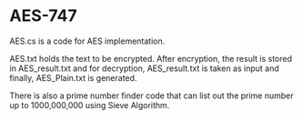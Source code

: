 # AES-747

AES.cs is a code for AES implementation.

AES.txt holds the text to be encrypted. After encryption, the result is stored in AES_result.txt and for decryption, AES_result.txt is taken as input and finally, AES_Plain.txt is generated.

There is also a prime number finder code that can list out the prime number up to 1000,000,000 using Sieve Algorithm.
